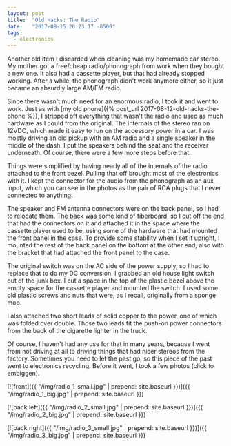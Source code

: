 ```yaml
---
layout: post
title:  "Old Hacks: The Radio"
date:   "2017-08-15 20:23:17 -0500"
tags:
  - electronics
---
```


Another old item I discarded when cleaning was my homemade car stereo. My
mother got a free/cheap radio/phonograph from work when they bought a new one.
It also had a cassette player, but that had already stopped working. After a
while, the phonograph didn't work anymore either, so it just became an absurdly
large AM/FM radio.

Since there wasn't much need for an enormous radio, I took it and went to work.
Just as with [my old phone]({% post_url 2017-08-12-old-hacks-the-phone %}), I
stripped off everything that wasn't the radio and used as much hardware as I
could from the original. The internals of the stereo ran on 12VDC, which made
it easy to run on the accessory power in a car. I was mostly driving an old
pickup with an AM radio and a single speaker in the middle of the dash. I put
the speakers behind the seat and the receiver underneath. Of course, there were
a few more steps before that.

Things were simplified by having nearly all of the internals of the radio
attached to the front bezel. Pulling that off brought most of the electronics
with it. I kept the connector for the audio from the phonograph as an aux
input, which you can see in the photos as the pair of RCA plugs that I never
connected to anything.

The speaker and FM antenna connectors were on the back panel, so I had to
relocate them. The back was some kind of fiberboard, so I cut off the end that
had the connectors on it and attached it in the space where the cassette player
used to be, using some of the hardware that had mounted the front panel in the
case. To provide some stability when I set it upright, I mounted the rest of
the back panel on the bottom at the other end, also with the bracket that had
attached the front panel to the case.

The original switch was on the AC side of the power supply, so I had to replace
that to do my DC conversion. I grabbed an old house light switch out of the
junk box. I cut a space in the top of the plastic bezel above the empty space
for the cassette player and mounted the switch. I used some old plastic screws
and nuts that were, as I recall, originally from a sponge mop.

I also attached two short leads of solid copper to the power, one of which was
folded over double. Those two leads fit the push-on power connectors from the
back of the cigarette lighter in the truck.

Of course, I haven't had any use for that in many years, because I went from
not driving at all to driving things that had nicer stereos from the factory.
Sometimes you need to let the past go, so this piece of the past went to
electronics recycling. Before it went, I took a few photos (click to embiggen).

[![front]({{ "/img/radio_1_small.jpg" | prepend: site.baseurl }})]({{ "/img/radio_1_big.jpg" | prepend: site.baseurl }})

[![back left]({{ "/img/radio_2_small.jpg" | prepend: site.baseurl }})]({{ "/img/radio_2_big.jpg" | prepend: site.baseurl }})

[![back right]({{ "/img/radio_3_small.jpg" | prepend: site.baseurl }})]({{ "/img/radio_3_big.jpg" | prepend: site.baseurl }})
